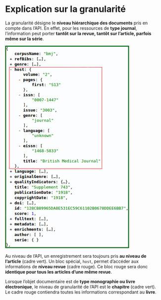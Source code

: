 # Explication sur la granularité

La granularité désigne le **niveau hiérarchique des documents** pris en compte dans l’API. En effet, pour les ressources de **type journal**, l’information peut porter **tantôt sur la revue, tantôt sur l’article, parfois même sur la série**.

![](../../.gitbook/assets/granularite.png)

Au niveau de l’API, un enregistrement sera toujours pris **au niveau de l’article** \(cadre vert\). Un bloc spécial, `host`, permet d’accéder aux informations de **niveau revue** \(cadre rouge\). Ce bloc rouge sera donc **identique pour tous les articles d’une même revue**.

Lorsque l’objet documentaire est de **type monographie ou livre électronique**, le niveau de granularité de l’API est le **chapitre** \(cadre vert\). Le cadre rouge contiendra toutes les informations correspondant au **livre**.

